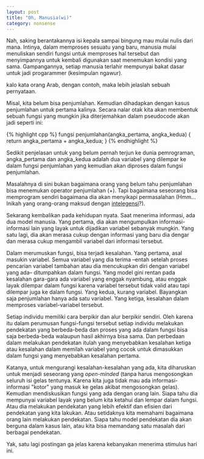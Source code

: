```yaml
---
layout: post
title: "Oh, Manusia(wi)"
category: nonsense
---
```


Nah, saking berantakannya isi kepala sampai bingung mau mulai nulis dari mana. Intinya, dalam memproses sesuatu yang baru, manusia mulai menuliskan sendiri fungsi untuk memproses hal tersebut dan menyimpannya untuk kembali digunakan saat menemukan kondisi yang sama. Gampangannya, setiap manusia terlahir mempunyai bakat dasar untuk jadi progarammer (kesimpulan ngawur).

kalo kata orang Arab, dengan contoh, maka lebih jelaslah sebuah pernyataan.

Misal, kita belum bisa penjumlahan. Kemudian dihadapkan dengan kasus penjumlahan untuk pertama kalinya. Secara nalar otak kita akan membentuk sebuah fungsi yang mungkin jika diterjemahkan dalam pseudocode akan jadi seperti ini:

{% highlight cpp %}
fungsi penjumlahan(angka_pertama, angka_kedua) {
return angka_pertama + angka_kedua;
}
{% endhighlight %}

Sedikit penjelasan untuk yang belum pernah terjun ke dunia pemrograman, angka_pertama dan angka_kedua adalah dua variabel yang dilempar ke dalam fungsi penjumlahan yang kemudian akan diproses dalam fungsi penjumlahan.

Masalahnya di sini bukan bagaimana orang yang belum tahu penjumlahan bisa menemukan operator penjumlahan (+). Tapi bagaimana seseorang bisa memprogram sendiri bagaimana dia akan menyikapi permasalahan (Hmm... Inikah yang orang-orang maksud dengan [intelegensi](http://id.wikipedia.org/wiki/Intelegensi)?).

Sekarang kembalikan pada kehidupan nyata. Saat menerima informasi, ada dua model manusia. Yang pertama, dia akan mengumpulkan informasi-informasi lain yang layak untuk dijadikan variabel sebanyak mungkin. Yang satu lagi, dia akan merasa cukup dengan informasi yang baru dia dengar dan merasa cukup mengambil variabel dari informasi tersebut.

Dalam merumuskan fungsi, bisa terjadi kesalahan. Yang pertama, asal masukin variabel. Semua variabel yang dia terima –entah setelah proses pencarian variabel tambahan atau dia mencukupkan diri dengan variabel yang ada– ditumpahkan dalam fungsi. Yang model gini rentan pada kesalahan gara-gara ada variabel yang enggak nyambung, atau enggak layak dilempar dalam fungsi karena variabel tersebut tidak valid atau tapi dilempar juga ke dalam fungsi. Yang kedua, kurang variabel. Bayangkan saja penjumlahan hanya ada satu variabel. Yang ketiga, kesalahan dalam memproses variabel-variabel tersebut.

Setiap individu memiliki cara berpikir dan alur berpikir sendiri. Oleh karena itu dalam perumusan fungsi-fungsi tersebut setiap individu melakukan pendekatan yang berbeda-beda dan proses yang ada dalam fungsi bisa saja berbeda-beda walaupun hasil akhirnya bisa sama. Dan perbedaan dalam melakukan pendekatan itulah yang menyebabkan kesalahan ketiga atau kesalahan dalam memilah variabel yang cocok untuk dimasukkan dalam fungsi yang menyebabkan kesalahan pertama.

Katanya, untuk mengurangi kesalahan-kesalahan yang ada, kita diharuskan untuk menjadi seseorang yang _open-minded_ (tanpa harus mengosongkan seluruh isi gelas tentunya. Karena kita juga tidak mau ada informasi-informasi "kotor" yang masuk ke gelas akibat mengosongkan gelas). Kemudian mendiskusikan fungsi yang ada dengan orang lain. Siapa tahu dia mempunyai variabel layak yang belum kita ketahui dan lempar dalam fungsi. Atau dia melakukan pendekatan yang lebih efektif dan efisien dari pendekatan yang kita lakukan. Atau setidaknya kita memahami bagaimana orang lain melakukan pendekatan. Siapa tahu model pendekatan dia akan berguna dalam kasus lain, atau kita bisa memandang satu masalah dari berbagai pendekatan.

Yak, satu lagi postingan ga jelas karena kebanyakan menerima stimulus hari ini.
